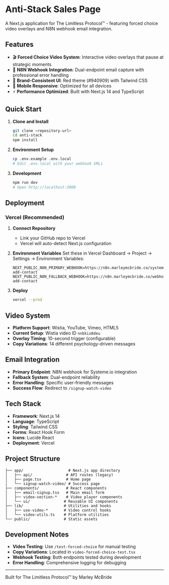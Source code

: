 # Anti-Stack Sales Page

A Next.js application for The Limitless Protocol™ - featuring forced choice video overlays and N8N webhook email integration.

## Features

- 🎬 **Forced Choice Video System**: Interactive video overlays that pause at strategic moments
- 📧 **N8N Webhook Integration**: Dual-endpoint email capture with professional error handling
- 🎨 **Brand-Consistent UI**: Red theme (#940909) with Tailwind CSS
- 📱 **Mobile Responsive**: Optimized for all devices
- ⚡ **Performance Optimized**: Built with Next.js 14 and TypeScript

## Quick Start

1. **Clone and Install**
   ```bash
   git clone <repository-url>
   cd anti-stack
   npm install
   ```

2. **Environment Setup**
   ```bash
   cp .env.example .env.local
   # Edit .env.local with your webhook URLs
   ```

3. **Development**
   ```bash
   npm run dev
   # Open http://localhost:3000
   ```

## Deployment

### Vercel (Recommended)

1. **Connect Repository**
   - Link your GitHub repo to Vercel
   - Vercel will auto-detect Next.js configuration

2. **Environment Variables**
   Set these in Vercel Dashboard → Project → Settings → Environment Variables:
   ```
   NEXT_PUBLIC_N8N_PRIMARY_WEBHOOK=https://n8n.marleymcbride.co/systeme-add-contact
   NEXT_PUBLIC_N8N_FALLBACK_WEBHOOK=https://n8n.marleymcbride.co/webhook/systeme-add-contact
   ```

3. **Deploy**
   ```bash
   vercel --prod
   ```

## Video System

- **Platform Support**: Wistia, YouTube, Vimeo, HTML5
- **Current Setup**: Wistia video ID `nnbkix8deu`
- **Overlay Timing**: 10-second trigger (configurable)
- **Copy Variations**: 14 different psychology-driven messages

## Email Integration

- **Primary Endpoint**: N8N webhook for Systeme.io integration
- **Fallback System**: Dual-endpoint reliability
- **Error Handling**: Specific user-friendly messages
- **Success Flow**: Redirect to `/signup-watch-video`

## Tech Stack

- **Framework**: Next.js 14
- **Language**: TypeScript
- **Styling**: Tailwind CSS
- **Forms**: React Hook Form
- **Icons**: Lucide React
- **Deployment**: Vercel

## Project Structure

```
├── app/                    # Next.js app directory
│   ├── api/               # API routes (legacy)
│   ├── page.tsx           # Home page
│   └── signup-watch-video/ # Success page
├── components/            # React components
│   ├── email-signup.tsx   # Main email form
│   ├── video-section-*    # Video player components
│   └── ui/               # Reusable UI components
├── lib/                  # Utilities and hooks
│   ├── use-video-*       # Video control hooks
│   └── video-utils.ts    # Platform utilities
└── public/               # Static assets
```

## Development Notes

- **Video Testing**: Use `/test-forced-choice` for manual testing
- **Copy Variations**: Located in `video-forced-choice-test.tsx`
- **Webhook Testing**: Both endpoints tested during development
- **Error Handling**: Comprehensive logging for debugging

---

Built for The Limitless Protocol™ by Marley McBride
